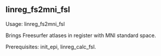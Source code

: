 linreg_fs2mni_fsl
-----------------
Usage: linreg_fs2mni_fsl

Brings Freesurfer atlases in register with MNI standard space.

Prerequisites: init_epi, linreg_calc_fsl.